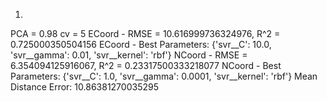 1. 
PCA = 0.98
cv = 5
ECoord - RMSE = 10.616999736324976, R^2 = 0.725000350504156
ECoord - Best Parameters: {'svr__C': 10.0, 'svr__gamma': 0.01, 'svr__kernel': 'rbf'}
NCoord - RMSE = 6.354094125916067, R^2 = 0.23317500333218077
NCoord - Best Parameters: {'svr__C': 1.0, 'svr__gamma': 0.0001, 'svr__kernel': 'rbf'}
Mean Distance Error: 10.86381270035295